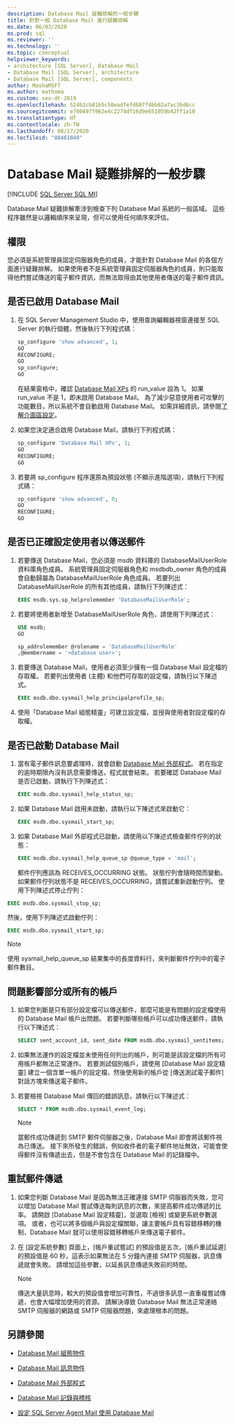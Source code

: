 ```yaml
---
description: Database Mail 疑難排解的一般步驟
title: 針對一般 Database Mail 進行疑難排解
ms.date: 06/03/2020
ms.prod: sql
ms.reviewer: ''
ms.technology: ''
ms.topic: conceptual
helpviewer_keywords:
- architecture [SQL Server], Database Mail
- Database Mail [SQL Server], architecture
- Database Mail [SQL Server], components
author: MashaMSFT
ms.author: mathoma
ms.custom: seo-dt-2019
ms.openlocfilehash: 524b2cb81b5c50eadfefd607f4bb62a7ac3bd6cc
ms.sourcegitcommit: e700497f962e4c2274df16d9e651059b42ff1a10
ms.translationtype: HT
ms.contentlocale: zh-TW
ms.lasthandoff: 08/17/2020
ms.locfileid: "88461040"
---
```

# <a name="general-database-mail-troubleshooting-steps"></a>Database Mail 疑難排解的一般步驟 
[!INCLUDE [SQL Server SQL MI](../../includes/applies-to-version/sql-asdbmi.md)]

Database Mail 疑難排解牽涉到檢查下列 Database Mail 系統的一般區域。 這些程序雖然是以邏輯順序來呈現，但可以使用任何順序來評估。

## <a name="permissions"></a>權限

您必須是系統管理員固定伺服器角色的成員，才能針對 Database Mail 的各個方面進行疑難排解。 如果使用者不是系統管理員固定伺服器角色的成員，則只能取得他們嘗試傳送的電子郵件資訊，而無法取得由其他使用者傳送的電子郵件資訊。

## <a name="is-database-mail-enabled"></a>是否已啟用 Database Mail

1. 在 SQL Server Management Studio 中，使用查詢編輯器視窗連接至 SQL Server 的執行個體，然後執行下列程式碼：

    ```sql
    sp_configure 'show advanced', 1; 
    GO
    RECONFIGURE;
    GO
    sp_configure;
    GO
    ```

   在結果窗格中，確認 [Database Mail XPs](../../database-engine/configure-windows/database-mail-xps-server-configuration-option.md) 的 run_value 設為 1。
   如果 run_value 不是 1，即未啟用 Database Mail。 為了減少惡意使用者可攻擊的功能數目，所以系統不會自動啟用 Database Mail。 如需詳細資訊，請參閱[了解介面區設定](../security/surface-area-configuration.md)。

1. 如果您決定適合啟用 Database Mail，請執行下列程式碼：

    ```sql
    sp_configure 'Database Mail XPs', 1; 
    GO
    RECONFIGURE;
    GO
    ```

1. 若要將 sp_configure 程序還原為預設狀態 (不顯示進階選項)，請執行下列程式碼：

    ```sql 
    sp_configure 'show advanced', 0; 
    GO
    RECONFIGURE;
    GO
    ```

## <a name="are-users-properly-configured-to-send-mail"></a>是否已正確設定使用者以傳送郵件

1. 若要傳送 Database Mail，您必須是 msdb 資料庫的 DatabaseMailUserRole 資料庫角色成員。 系統管理員固定伺服器角色和 msdbdb_owner 角色的成員會自動歸屬為 DatabaseMailUserRole 角色成員。 若要列出 DatabaseMailUserRole 的所有其他成員，請執行下列陳述式：

    ```sql
    EXEC msdb.sys.sp_helprolemember 'DatabaseMailUserRole';
    ```

1. 若要將使用者新增至 DatabaseMailUserRole 角色，請使用下列陳述式：

    ```sql
    USE msdb;
    GO
    
    sp_addrolemember @rolename = 'DatabaseMailUserRole'
    ,@membername = '<database user>';
    ```

1. 若要傳送 Database Mail，使用者必須至少擁有一個 Database Mail 設定檔的存取權。 若要列出使用者 (主體) 和他們可存取的設定檔，請執行以下陳述式。

    ```sql
    EXEC msdb.dbo.sysmail_help_principalprofile_sp;
    ```

1. 使用「Database Mail 組態精靈」可建立設定檔，並授與使用者對設定檔的存取權。
 
## <a name="is-database-mail-started"></a>是否已啟動 Database Mail

1. 當有電子郵件訊息要處理時，就會啟動 [Database Mail 外部程式](database-mail-external-program.md)。 若在指定的逾時期限內沒有訊息需要傳送，程式就會結束。 若要確認 Database Mail 是否已啟動，請執行下列陳述式：

    ```sql
    EXEC msdb.dbo.sysmail_help_status_sp;
    ```
1. 如果 Database Mail 啟用未啟動，請執行以下陳述式來啟動它：

    ```sql
    EXEC msdb.dbo.sysmail_start_sp;
    ```

1. 如果 Database Mail 外部程式已啟動，請使用以下陳述式檢查郵件佇列的狀態：

    ```sql
    EXEC msdb.dbo.sysmail_help_queue_sp @queue_type = 'mail';
    ```
  
   郵件佇列應該為 RECEIVES_OCCURRING 狀態。 狀態佇列會隨時間而變動。 如果郵件佇列狀態不是 RECEIVES_OCCURRING，請嘗試重新啟動佇列。 使用下列陳述式停止佇列：
   
```sql
EXEC msdb.dbo.sysmail_stop_sp;
```

然後，使用下列陳述式啟動佇列：

```sql
EXEC msdb.dbo.sysmail_start_sp;
```

  > [!NOTE]
  >  使用 sysmail_help_queue_sp 結果集中的長度資料行，來判斷郵件佇列中的電子郵件數目。

## <a name="do-problems-affect-some-or-all-accounts"></a>問題影響部分或所有的帳戶

1. 如果您判斷是只有部分設定檔可以傳送郵件，那麼可能是有問題的設定檔使用的 Database Mail 帳戶出問題。 若要判斷哪些帳戶可以成功傳送郵件，請執行以下陳述式：

    ```sql
    SELECT sent_account_id, sent_date FROM msdb.dbo.sysmail_sentitems;
    ```

1. 如果無法運作的設定檔並未使用任何列出的帳戶，則可能是該設定檔的所有可用帳戶都無法正常運作。 若要測試個別帳戶，請使用 [Database Mail 設定精靈] 建立一個含單一帳戶的設定檔，然後使用新的帳戶從 [傳送測試電子郵件] 對話方塊來傳送電子郵件。 
1. 若要檢視 Database Mail 傳回的錯誤訊息，請執行以下陳述式：

    ```sql
    SELECT * FROM msdb.dbo.sysmail_event_log;
    ```

   > [!NOTE]
   > 當郵件成功傳遞到 SMTP 郵件伺服器之後，Database Mail 即會將該郵件視為已傳送。 接下來所發生的錯誤，例如收件者的電子郵件地址無效，可能會使得郵件沒有傳遞出去，但是不會包含在 Database Mail 的記錄檔中。

## <a name="retry-mail-delivery"></a>重試郵件傳遞

1. 如果您判斷 Database Mail 是因為無法正確連接 SMTP 伺服器而失敗，您可以增加 Database Mail 嘗試傳送每則訊息的次數，來提高郵件成功傳遞的比率。 請開啟 [Database Mail 設定精靈]，並選取 [檢視] 或變更系統參數選項。 或者，也可以將多個帳戶與設定檔關聯，讓主要帳戶具有容錯移轉的機制，Database Mail 就可以使用容錯移轉帳戶來傳送電子郵件。
1. 在 [設定系統參數] 頁面上，[帳戶重試嘗試] 的預設值是五次，[帳戶重試延遲] 的預設值是 60 秒，這表示如果無法在 5 分鐘內連接 SMTP 伺服器，訊息傳遞就會失敗。 請增加這些參數，以延長訊息傳遞失敗前的時間。

    > [!NOTE]
    > 傳送大量訊息時，較大的預設值會增加可靠性，不過很多訊息一直重複嘗試傳遞，也會大幅增加使用的資源。 請解決導致 Database Mail 無法正常連絡 SMTP 伺服器的網路或 SMTP 伺服器問題，來處理根本的問題。



##  <a name="see-also"></a><a name="RelatedContent"></a> 另請參閱
  
-   [Database Mail 組態物件](../../relational-databases/database-mail/database-mail-configuration-objects.md)  
  
-   [Database Mail 訊息物件](../../relational-databases/database-mail/database-mail-messaging-objects.md)  
  
-   [Database Mail 外部程式](../../relational-databases/database-mail/database-mail-external-program.md)  
  
-   [Database Mail 記錄與稽核](../../relational-databases/database-mail/database-mail-log-and-audits.md)  
  
-   [設定 SQL Server Agent Mail 使用 Database Mail](../../relational-databases/database-mail/configure-sql-server-agent-mail-to-use-database-mail.md)  
  
  
  
